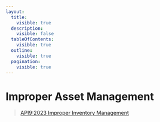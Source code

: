 ```yaml
---
layout:
  title:
    visible: true
  description:
    visible: false
  tableOfContents:
    visible: true
  outline:
    visible: true
  pagination:
    visible: true
---
```


# Improper Asset Management

> [API9:2023 Improper Inventory Management](https://owasp.org/API-Security/editions/2023/en/0xa9-improper-inventory-management/)

